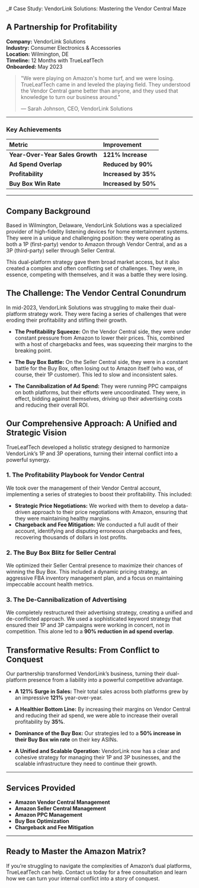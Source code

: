 _# Case Study: VendorLink Solutions: Mastering the Vendor Central Maze

## A Partnership for Profitability

**Company:** VendorLink Solutions  
**Industry:** Consumer Electronics & Accessories  
**Location:** Wilmington, DE  
**Timeline:** 12 Months with TrueLeafTech  
**Onboarded:** May 2023

> "We were playing on Amazon's home turf, and we were losing. TrueLeafTech came in and leveled the playing field. They understood the Vendor Central game better than anyone, and they used that knowledge to turn our business around."
> 
> — Sarah Johnson, CEO, VendorLink Solutions

---

### Key Achievements

| Metric | Improvement |
| :--- | :--- |
| **Year-Over-Year Sales Growth** | **121% Increase** |
| **Ad Spend Overlap** | **Reduced by 90%** |
| **Profitability** | **Increased by 35%** |
| **Buy Box Win Rate** | **Increased by 50%** |

---

## Company Background

Based in Wilmington, Delaware, VendorLink Solutions was a specialized provider of high-fidelity listening devices for home entertainment systems. They were in a unique and challenging position: they were operating as both a 1P (first-party) vendor to Amazon through Vendor Central, and as a 3P (third-party) seller through Seller Central.

This dual-platform strategy gave them broad market access, but it also created a complex and often conflicting set of challenges. They were, in essence, competing with themselves, and it was a battle they were losing.

## The Challenge: The Vendor Central Conundrum

In mid-2023, VendorLink Solutions was struggling to make their dual-platform strategy work. They were facing a series of challenges that were eroding their profitability and stifling their growth.

*   **The Profitability Squeeze:** On the Vendor Central side, they were under constant pressure from Amazon to lower their prices. This, combined with a host of chargebacks and fees, was squeezing their margins to the breaking point.

*   **The Buy Box Battle:** On the Seller Central side, they were in a constant battle for the Buy Box, often losing out to Amazon itself (who was, of course, their 1P customer). This led to slow and inconsistent sales.

*   **The Cannibalization of Ad Spend:** They were running PPC campaigns on both platforms, but their efforts were uncoordinated. They were, in effect, bidding against themselves, driving up their advertising costs and reducing their overall ROI.

## Our Comprehensive Approach: A Unified and Strategic Vision

TrueLeafTech developed a holistic strategy designed to harmonize VendorLink’s 1P and 3P operations, turning their internal conflict into a powerful synergy.

### 1. The Profitability Playbook for Vendor Central

We took over the management of their Vendor Central account, implementing a series of strategies to boost their profitability. This included:

*   **Strategic Price Negotiations:** We worked with them to develop a data-driven approach to their price negotiations with Amazon, ensuring that they were maintaining healthy margins.
*   **Chargeback and Fee Mitigation:** We conducted a full audit of their account, identifying and disputing erroneous chargebacks and fees, recovering thousands of dollars in lost profits.

### 2. The Buy Box Blitz for Seller Central

We optimized their Seller Central presence to maximize their chances of winning the Buy Box. This included a dynamic pricing strategy, an aggressive FBA inventory management plan, and a focus on maintaining impeccable account health metrics.

### 3. The De-Cannibalization of Advertising

We completely restructured their advertising strategy, creating a unified and de-conflicted approach. We used a sophisticated keyword strategy that ensured their 1P and 3P campaigns were working in concert, not in competition. This alone led to a **90% reduction in ad spend overlap**.

## Transformative Results: From Conflict to Conquest

Our partnership transformed VendorLink’s business, turning their dual-platform presence from a liability into a powerful competitive advantage.

*   **A 121% Surge in Sales:** Their total sales across both platforms grew by an impressive **121%** year-over-year.

*   **A Healthier Bottom Line:** By increasing their margins on Vendor Central and reducing their ad spend, we were able to increase their overall profitability by **35%**.

*   **Dominance of the Buy Box:** Our strategies led to a **50% increase in their Buy Box win rate** on their key ASINs.

*   **A Unified and Scalable Operation:** VendorLink now has a clear and cohesive strategy for managing their 1P and 3P businesses, and the scalable infrastructure they need to continue their growth.

---

## Services Provided

*   **Amazon Vendor Central Management**
*   **Amazon Seller Central Management**
*   **Amazon PPC Management**
*   **Buy Box Optimization**
*   **Chargeback and Fee Mitigation**

---

## Ready to Master the Amazon Matrix?

If you’re struggling to navigate the complexities of Amazon’s dual platforms, TrueLeafTech can help. Contact us today for a free consultation and learn how we can turn your internal conflict into a story of conquest.

